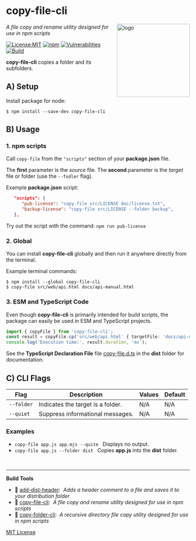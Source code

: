 # copy-file-cli
<img src=https://centerkey.com/graphics/center-key-logo.svg align=right width=200 alt=logo>

_A file copy and rename utility designed for use in npm scripts_

[![License:MIT](https://img.shields.io/badge/License-MIT-blue.svg)](https://github.com/center-key/copy-file-cli/blob/main/LICENSE.txt)
[![npm](https://img.shields.io/npm/v/copy-file-cli.svg)](https://www.npmjs.com/package/copy-file-cli)
[![Vulnerabilities](https://snyk.io/test/github/center-key/copy-file-cli/badge.svg)](https://snyk.io/test/github/center-key/copy-file-cli)
[![Build](https://github.com/center-key/copy-file-cli/workflows/build/badge.svg)](https://github.com/center-key/copy-file-cli/actions/workflows/run-spec-on-push.yaml)

**copy-file-cli** copies a folder and its subfolders.

## A) Setup

Install package for node:
```shell
$ npm install --save-dev copy-file-cli
```

## B) Usage

### 1. npm scripts
Call `copy-file` from the `"scripts"` section of your **package.json** file.

The **first** parameter is the *source* file.
The **second** parameter is the *target* file or folder (use the `--fodler` flag).

Example **package.json** script:
```json
   "scripts": {
      "pub-license": "copy-file src/LICENSE doc/license.txt",
      "backup-license": "copy-file src/LICENSE --folder backup",
   },
```

Try out the script with the command: `npm run pub-license`

### 2. Global
You can install **copy-file-cli** globally and then run it anywhere directly from the terminal.

Example terminal commands:
```shell
$ npm install --global copy-file-cli
$ copy-file src/web/api.html docs/api-manual.html
```

### 3. ESM and TypeScript Code
Even though **copy-file-cli** is primarily intended for build scripts, the package can easily be used in ESM and TypeScript projects.

``` typescript
import { copyFile } from 'copy-file-cli';
const result = copyFile.cp('src/web/api.html' { targetFile: 'docs/api-manual.html' });
console.log('Execution time:', result.duration, 'ms');
```

See the **TypeScript Declaration File** file [copy-file.d.ts](dist/copy-file.d.ts) in the **dist** folder for documentation.

## C) CLI Flags

| Flag       | Description                       | Values | Default |
| ---------- | --------------------------------- | ------ | ------- |
| `--folder` | Indicates the target is a folder. | N/A    | N/A     |
| `--quiet`  | Suppress informational messages.  | N/A    | N/A     |

### Examples
   - `copy-file app.js app.mjs --quite` &nbsp; Displays no output.
   - `copy-file app.js --folder dist` &nbsp; Copies **app.js** into the **dist** folder.

<br>

---
**Build Tools**
   - 🎋 [add-dist-header](https://github.com/center-key/add-dist-header):&nbsp; _Adds a header comment to a file and saves it to your distribution folder_
   - 📄 [copy-file-cli](https://github.com/center-key/copy-file-cli):&nbsp; _A file copy and rename utility designed for use in npm scripts_
   - 📂 [copy-folder-cli](https://github.com/center-key/copy-folder-cli):&nbsp; _A recursive directory file copy utility designed for use in npm scripts_

[MIT License](LICENSE.txt)

